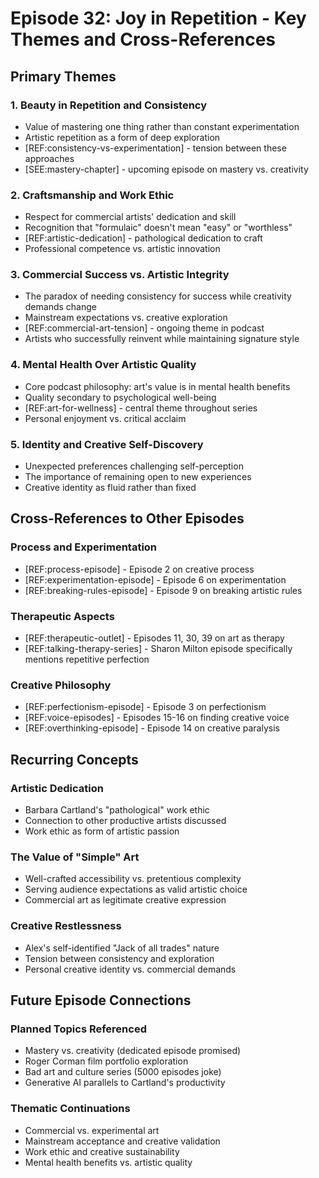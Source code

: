 # Episode 32: Joy in Repetition - Key Themes and Cross-References

## Primary Themes

### 1. Beauty in Repetition and Consistency
- Value of mastering one thing rather than constant experimentation
- Artistic repetition as a form of deep exploration
- [REF:consistency-vs-experimentation] - tension between these approaches
- [SEE:mastery-chapter] - upcoming episode on mastery vs. creativity

### 2. Craftsmanship and Work Ethic
- Respect for commercial artists' dedication and skill
- Recognition that "formulaic" doesn't mean "easy" or "worthless"
- [REF:artistic-dedication] - pathological dedication to craft
- Professional competence vs. artistic innovation

### 3. Commercial Success vs. Artistic Integrity
- The paradox of needing consistency for success while creativity demands change
- Mainstream expectations vs. creative exploration
- [REF:commercial-art-tension] - ongoing theme in podcast
- Artists who successfully reinvent while maintaining signature style

### 4. Mental Health Over Artistic Quality
- Core podcast philosophy: art's value is in mental health benefits
- Quality secondary to psychological well-being
- [REF:art-for-wellness] - central theme throughout series
- Personal enjoyment vs. critical acclaim

### 5. Identity and Creative Self-Discovery
- Unexpected preferences challenging self-perception
- The importance of remaining open to new experiences
- Creative identity as fluid rather than fixed

## Cross-References to Other Episodes

### Process and Experimentation
- [REF:process-episode] - Episode 2 on creative process
- [REF:experimentation-episode] - Episode 6 on experimentation
- [REF:breaking-rules-episode] - Episode 9 on breaking artistic rules

### Therapeutic Aspects
- [REF:therapeutic-outlet] - Episodes 11, 30, 39 on art as therapy
- [REF:talking-therapy-series] - Sharon Milton episode specifically mentions repetitive perfection

### Creative Philosophy
- [REF:perfectionism-episode] - Episode 3 on perfectionism
- [REF:voice-episodes] - Episodes 15-16 on finding creative voice
- [REF:overthinking-episode] - Episode 14 on creative paralysis

## Recurring Concepts

### Artistic Dedication
- Barbara Cartland's "pathological" work ethic
- Connection to other productive artists discussed
- Work ethic as form of artistic passion

### The Value of "Simple" Art
- Well-crafted accessibility vs. pretentious complexity
- Serving audience expectations as valid artistic choice
- Commercial art as legitimate creative expression

### Creative Restlessness
- Alex's self-identified "Jack of all trades" nature
- Tension between consistency and exploration
- Personal creative identity vs. commercial demands

## Future Episode Connections

### Planned Topics Referenced
- Mastery vs. creativity (dedicated episode promised)
- Roger Corman film portfolio exploration
- Bad art and culture series (5000 episodes joke)
- Generative AI parallels to Cartland's productivity

### Thematic Continuations
- Commercial vs. experimental art
- Mainstream acceptance and creative validation
- Work ethic and creative sustainability
- Mental health benefits vs. artistic quality
